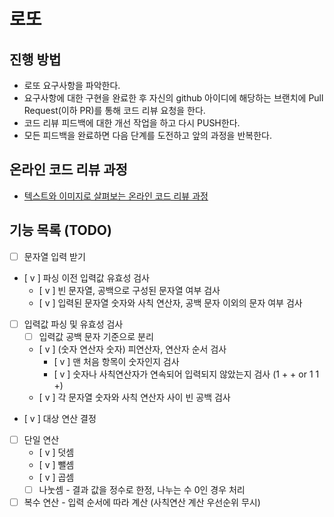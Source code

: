 # 로또
## 진행 방법
* 로또 요구사항을 파악한다.
* 요구사항에 대한 구현을 완료한 후 자신의 github 아이디에 해당하는 브랜치에 Pull Request(이하 PR)를 통해 코드 리뷰 요청을 한다.
* 코드 리뷰 피드백에 대한 개선 작업을 하고 다시 PUSH한다.
* 모든 피드백을 완료하면 다음 단계를 도전하고 앞의 과정을 반복한다.

## 온라인 코드 리뷰 과정
* [텍스트와 이미지로 살펴보는 온라인 코드 리뷰 과정](https://github.com/next-step/nextstep-docs/tree/master/codereview)


## 기능 목록 (TODO)

- [  ] 문자열 입력 받기
- [ v ] 파싱 이전 입력값 유효성 검사
  - [ v ] 빈 문자열, 공백으로 구성된 문자열 여부 검사
  - [ v ] 입력된 문자열 숫자와 사칙 연산자, 공백 문자 이외의 문자 여부 검사
- [  ] 입력값 파싱 및 유효성 검사
  - [  ] 입력값 공백 문자 기준으로 분리
  - [ v ] (숫자 연산자 숫자) 피연산자, 연산자 순서 검사
    - [ v ] 맨 처음 항목이 숫자인지 검사
    - [ v ] 숫자나 사칙연산자가 연속되어 입력되지 않았는지 검사 (1 + + or 1 1 +)
  - [ v ] 각 문자열 숫자와 사칙 연산자 사이 빈 공백 검사
- [ v ] 대상 연산 결정
- [  ] 단일 연산
  - [ v ] 덧셈
  - [ v ] 뺄셈
  - [ v ] 곱셈
  - [  ] 나눗셈 - 결과 값을 정수로 한정, 나누는 수 0인 경우 처리
- [  ] 복수 연산 - 입력 순서에 따라 계산 (사칙연산 계산 우선순위 무시)
